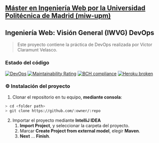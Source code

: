 ## [Máster en Ingeniería Web por la Universidad Politécnica de Madrid (miw-upm)](http://miw.etsisi.upm.es)

## Ingeniería Web: Visión General (IWVG) DevOps

> Este proyecto contiene la práctica de DevOps realizada por Víctor Claramunt Velasco.

### Estado del código

[![DevOps](https://github.com/VictrCV/iwvg-devops-Claramunt-Victor/actions/workflows/test-sonar.yml/badge.svg)](https://github.com/VictrCV/iwvg-devops-Claramunt-Victor/actions/workflows/test-sonar.yml)
[![Maintainability Rating](https://sonarcloud.io/api/project_badges/measure?project=VictrCV_iwvg-devops-Claramunt-Victor&metric=sqale_rating)](https://sonarcloud.io/dashboard?id=VictrCV_iwvg-devops-Claramunt-Victor)
[![BCH compliance](https://bettercodehub.com/edge/badge/VictrCV/iwvg-devops-Claramunt-Victor?branch=develop)](https://bettercodehub.com/results/VictrCV/iwvg-devops-Claramunt-Victor)
[![Heroku broken](https://iwvg-devops-claramunt-victor.herokuapp.com/system/version-badge)](https://iwvg-devops-claramunt-victor.herokuapp.com/swagger-ui.html)

### :gear: Instalación del proyecto

1. Clonar el repositorio en tu equipo, **mediante consola**:

```sh
> cd <folder path>
> git clone https://github.com/:owner/:repo
```

2. Importar el proyecto mediante **IntelliJ IDEA**
    1. **Import Project**, y seleccionar la carpeta del proyecto.
    1. Marcar **Create Project from external model**, elegir **Maven**.
    1. **Next** … **Finish**.
